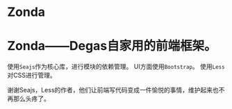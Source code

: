 Zonda
=====

Zonda——Degas自家用的前端框架。
===

使用`Seajs`作为核心库，进行模块的依赖管理。
UI方面使用`Bootstrap`。
使用`Less`对CSS进行管理。

谢谢Seajs，Less的作者，他们让前端写代码变成一件愉悦的事情，维护起来也不再那么头疼了。
